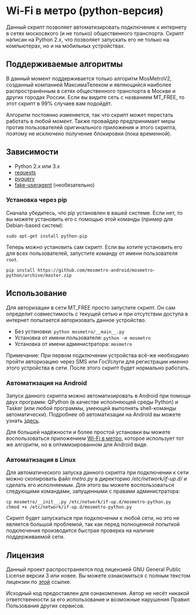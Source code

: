 # Wi-Fi в метро (python-версия)

Данный скрипт позволяет автоматизировать подключение к интернету в сетях москосвкого (и не только) общественного транспорта. Скрипт написан на Python 2.x, что позволяет запускать его не только на компьютерах, но и на мобильных устройствах.

## Поддерживаемые алгоритмы

В данный момент поддерживается только алгоритм MosMetroV2, созданный компанией МаксимаТелеком и являющийся наиболее распространённым в сетях общественного транспорта в Москве и других городах России. Если вы видите сеть с названием MT_FREE, то этот скрипт в 99% случаев вам подойдёт.

Алгоритм постоянно изменяется, так что скрипт может перестать работать в любой момент. Также провайдер предпринимает меры против пользователей оригинального приложения и этого скрипта, поэтому не исключено получение блокировки (пока временной).

## Зависимости

* Python 2.x или 3.x
* [requests](https://pypi.python.org/pypi/requests)
* [pyquery](https://pypi.python.org/pypi/pyquery)
* [fake-useragent](https://pypi.python.org/pypi/fake-useragent) (необязательно)

### Установка через pip

Сначала убедитесь, что pip установлен в вашей системе. Если нет, то вы можете установить его с помощью этой команды (пример для Debian-based систем):

```
sudo apt-get install python-pip
```

Теперь можно установить сам скрипт. Если вы хотите установить его для всех пользователей, запустите команду от имени пользователя `root`.

```
pip install https://github.com/mosmetro-android/mosmetro-python/archive/master.zip
```

## Использование

Для авторизации в сети MT_FREE просто запустите скрипт. Он сам определит совместимость с текущей сетью и при отсутствии доступа в интернет попытается авторизовать данное устройство.

* Без установки: `python mosmetro/__main__.py`
* Установка от имени пользователя: `python -m mosmetro`
* Установка от имени администратора: `mosmetro`

Примечание: При первом подключении устройства всё-же необходимо пройти авторизацию через SMS или ГосУслуги для регистрации именно этого устройства в сети. После этого скрипт будет нормально работать.

### Автоматизация на Android

Запуск данного скрипта можно автоматизировать в Android при помощи двух программ: QPython (в качестве исполняющей среды Python) и Tasker (или любой программы, умеющей выполнять shell-команды автоматически). Подробнее об автоматизации на Android вы можете узнать <a href="http://thedrhax.pw/?p=1768">здесь</a>.

Для большей надёжности и более простой установки вы можете воспользоваться приложением [Wi-Fi в метро](https://github.com/mosmetro-android/mosmetro-android), которое использует тот же алгоритм, но в оптимизированном для Android виде.

### Автоматизация в Linux

Для автоматического запуска данного скрипта при подключении к сети можно скопировать файл *metro.py* в директорию */etc/network/if-up.d/* и сделать его исполняемым. Для этого вы можете воспользоваться следующими командами, запущенными с правами администратора:

```
cp mosmetro/__init__.py /etc/network/if-up.d/mosmetro-python.py
chmod +x /etc/network/if-up.d/mosmetro-python.py
```

Скрипт будет запускаться при подключении к любой сети, но это не является большой проблемой, так как перед полноценной попыткой подключения производится быстрая проверка на наличие поддерживаемой сети.

## Лицензия

Данный проект распространяется под лицензией GNU General Public License версии 3 или новее. Вы можете ознакомиться с полным текстом лицензии по [этой](./LICENSE) ссылке.

Исходный код предоставлен для ознакомления. Автор не несёт никакой ответственности за его использование и возможные нарушения Правил Пользования других сервисов.
